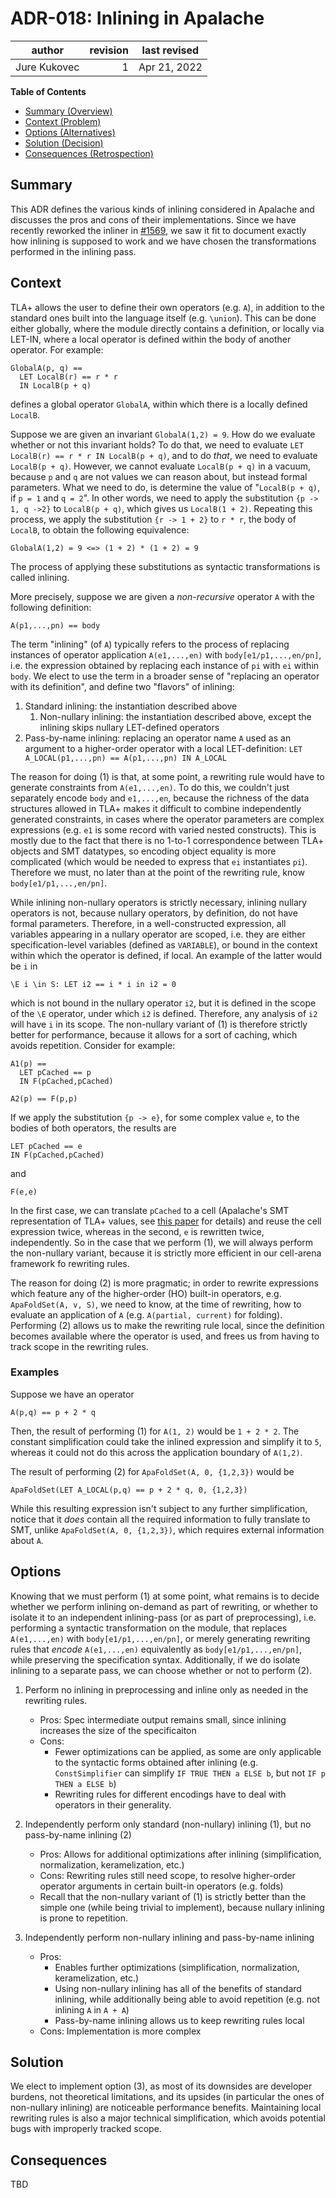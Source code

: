 # ADR-018: Inlining in Apalache

| author       | revision | last revised |
| ------------ | --------:| ------------ |
| Jure Kukovec |        1 | Apr 21, 2022 |

**Table of Contents**

- [Summary (Overview)](#summary)
- [Context (Problem)](#context)
- [Options (Alternatives)](#options)
- [Solution (Decision)](#solution)
- [Consequences (Retrospection)](#consequences)

## Summary

<!-- Statement to summarize, following the following formula: -->

This ADR defines the various kinds of inlining considered in Apalache and discusses the pros and cons of their implementations.
Since we have recently reworked the inliner in [#1569](https://github.com/informalsystems/apalache/pull/1569), we saw it fit to document exactly how inlining is supposed to work and we have chosen the transformations performed in the inlining pass. 

## Context

<!-- Communicates the forces at play (technical, political, social, project).
     This is the story explaining the problem we are looking to resolve.
-->

TLA+ allows the user to define their own operators (e.g. `A`), in addition to the standard ones built into the language itself (e.g. `\union`).
This can be done either globally, where the module directly contains a definition, or locally via LET-IN, where a local operator is defined within the body of another operator. For example:
```tla
GlobalA(p, q) ==
  LET LocalB(r) == r * r
  IN LocalB(p + q)
```

defines a global operator `GlobalA`, within which there is a locally defined `LocalB`.

Suppose we are given an invariant `GlobalA(1,2) = 9`. How do we evaluate whether or not this invariant holds? To do that, we need to evaluate 
`LET LocalB(r) == r * r IN LocalB(p + q)`, and to do _that_, we need to evaluate `LocalB(p + q)`. 
However, we cannot evaluate `LocalB(p + q)` in a vacuum, because `p` and `q` are not values we can reason about, but instead formal parameters. 
What we need to do, is determine the value of "`LocalB(p + q)`, if `p = 1` and `q = 2`". In other words, we need to apply the substitution `{p -> 1, q ->2}` to `LocalB(p + q)`, which gives us `LocalB(1 + 2)`. 
Repeating this process, we apply the substitution `{r -> 1 + 2}` to 
`r * r`, the body of `LocalB`, to obtain the following equivalence:
```tla
GlobalA(1,2) = 9 <=> (1 + 2) * (1 + 2) = 9
```

The process of applying these substitutions as syntactic transformations is called inlining. 

More precisely, suppose we are given a _non-recursive_ operator `A` with the following definition:
```tla
A(p1,...,pn) == body
```

The term "inlining" (of `A`) typically refers to the process of replacing instances of operator application `A(e1,...,en)` with `body[e1/p1,...,en/pn]`, i.e. the expression obtained by replacing each instance of `pi` with `ei` within `body`.
We elect to use the term in a broader sense of "replacing an operator with its definition", and define two "flavors" of inlining:
  1. Standard inlining: the instantiation described above
      1. Non-nullary inlining: the instantiation described above, except the inlining skips nullary LET-defined operators
  2. Pass-by-name inlining: replacing an operator name `A` used as an argument to a higher-order operator with a local LET-definition: `LET A_LOCAL(p1,...,pn) == A(p1,...,pn) IN A_LOCAL`

The reason for doing (1) is that, at some point, a rewriting rule would have to generate constraints from `A(e1,...,en)`. 
To do this, we couldn't just separately encode `body` and `e1,...,en`, because the richness of the data structures allowed in TLA+ makes it difficult to combine independently generated constraints, in cases where the operator parameters are complex expressions (e.g. `e1` is some record with varied nested constructs).
This is mostly due to the fact that there is no 1-to-1 correspondence between TLA+ objects and SMT datatypes, so encoding object equality is more complicated (which would be needed to express that `ei` instantiates `pi`).
Therefore we must, no later than at the point of the rewriting rule, know `body[e1/p1,...,en/pn]`. 

While inlining non-nullary operators is strictly necessary, inlining nullary operators is not, because nullary operators, by definition, do not have formal parameters. 
Therefore, in a well-constructed expression, all variables appearing in a nullary operator are scoped, i.e. they are  either specification-level variables (defined as `VARIABLE`), or bound in the context within which the operator is defined, if local. An example of the latter would be `i` in 
```tla
\E i \in S: LET i2 == i * i in i2 = 0
```
which is not bound in the nullary operator `i2`, but it is defined in the scope of the `\E` operator, under which `i2` is defined. Therefore, any analysis of `i2` will have `i` in its scope.
The non-nullary variant of (1) is therefore strictly better for performance, because it allows for a sort of caching, which avoids repetition. Consider for example:
```tla
A1(p) == 
  LET pCached == p
  IN F(pCached,pCached)

A2(p) == F(p,p)
```

If we apply the substitution `{p -> e}`, for some complex value `e`, to the bodies of both operators, the results are 

```tla
LET pCached == e
IN F(pCached,pCached)
```
and
```
F(e,e)
```

In the first case, we can translate `pCached` to a cell (Apalache's SMT representation of TLA+ values, see [this
paper](https://dl.acm.org/doi/10.1145/3360549) for details) and reuse the cell expression twice, whereas in the second, `e` is rewritten twice, independently.
So in the case that we perform (1), we will always perform the non-nullary variant, because it is strictly more efficient in our cell-arena framework fo rewriting rules.

The reason for doing (2) is more pragmatic; in order to rewrite expressions which feature any of the higher-order (HO) built-in operators, e.g. `ApaFoldSet(A, v, S)`, we need to know, at the time of rewriting, how to evaluate an application of `A` (e.g. `A(partial, current)` for folding). 
Performing (2) allows us to make the rewriting rule local, since the definition becomes available where the operator is used, and frees us from having to track scope in the rewriting rules.

### Examples
Suppose we have an operator 
```tla
A(p,q) == p + 2 * q
```

Then, the result of performing (1) for `A(1, 2)` would be `1 + 2 * 2`. 
The constant simplification could take the inlined expression and simplify it to `5`, whereas it could not do this across the application boundary of `A(1,2)`.

The result of performing (2) for `ApaFoldSet(A, 0, {1,2,3})` would be
```tla
ApaFoldSet(LET A_LOCAL(p,q) == p + 2 * q, 0, {1,2,3})
```

While this resulting expression isn't subject to any further simplification, notice that it _does_ contain all the required information to fully translate to SMT, unlike `ApaFoldSet(A, 0, {1,2,3})`, which requires external information about `A`.

## Options

<!-- Communicate the options considered.
     This records evidence of our circumspection and documents the various alternatives
     considered but not adopted.
-->
Knowing that we must perform (1) at some point, what remains is to decide whether we perform inlining on-demand as part of rewriting, or whether to isolate it to an independent inlining-pass (or as part of preprocessing), i.e. performing a syntactic transformation on the module, that replaces `A(e1,...,en)` with `body[e1/p1,...,en/pn]`, or merely generating rewriting rules that _encode_ `A(e1,...,en)` equivalently as `body[e1/p1,...,en/pn]`, while preserving the specification syntax.
Additionally, if we do isolate inlining to a separate pass, we can choose whether or not to perform (2).

1. Perform no inlining in preprocessing and inline only as needed in the rewriting rules.
    - Pros: Spec intermediate output remains small, since inlining increases the size of the specificaiton
    - Cons: 
      - Fewer optimizations can be applied, as some are only applicable to the syntactic forms obtained after inlining (e.g. `ConstSimplifier` can simplify `IF TRUE THEN a ELSE b`, but not `IF p THEN a ELSE b`)
      - Rewriting rules for different encodings have to deal with operators in their generality.

1. Independently perform only standard (non-nullary) inlining (1), but no pass-by-name inlining (2)
    - Pros: Allows for additional optimizations after inlining (simplification, normalization, keramelization, etc.)
    - Cons: Rewriting rules still need scope, to resolve higher-order operator arguments in certain built-in operators (e.g. folds)
    - Recall that the non-nullary variant of (1) is strictly better than the simple one (while being trivial to implement), because nullary inlining is prone to repetition.


1. Independently perform non-nullary inlining and pass-by-name inlining
    - Pros: 
        - Enables further optimizations (simplification, normalization, keramelization, etc.)
        - Using non-nullary inlining has all of the benefits of standard inlining, while additionally being able to avoid repetition (e.g. not inlining `A` in `A + A`)
        - Pass-by-name inlining allows us to keep rewriting rules local
    - Cons: Implementation is more complex

## Solution

<!-- Communicates what solution was decided, and it is expected to solve the
     problem. -->

We elect to implement option (3), as most of its downsides are developer burdens, not theoretical limitations, and its upsides (in particular the ones of non-nullary inlining) are noticeable performance benefits.
Maintaining local rewriting rules is also a major technical simplification, which avoids potential bugs with improperly tracked scope.

## Consequences

<!-- Records the results of the decision over the long term.
     Did it work, not work, was changed, upgraded, etc.
-->

TBD
